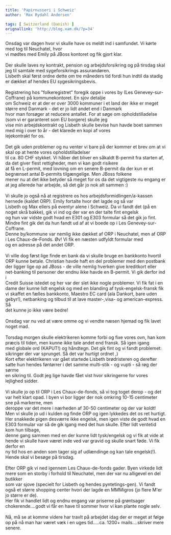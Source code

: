 ```yaml
---
title: 'Papirnusseri i Schweiz'
author: 'Max Rydahl Andersen'

tags: [ Switzerland (Danish) ]
orignallink: 'http://blog.xam.dk/?p=34'
---
```

<div><p>Onsdag var dagen hvor vi skulle have os meldt ind i samfundet. Vi k&#248;rte med tog til Neuchatel, hvor<br>
vi m&#248;dtes med Emily p&#229; JBoss kontoret og fik gjort klar. <br><br>
Der skulle laves ny kontrakt, pension og arbejdsforsikring og p&#229; tirsdag skal jeg til samtale med sygeforsikrings assurand&#248;ren.<br>
Lisbeth skal f&#248;rst ordne dette om tre m&#229;neders tid fordi hun indtil da stadig er d&#230;kket af hendes EU sygesikringsbevis.<br><br>
Registrering hos "folkeregistret" foregik oppe i vores by (Les Genevey-sur-Coffrane) p&#229; kommunekontoret. En sjov detaljie<br>
om Schweiz er at der er over 3000 kommuner i et land der ikke er meget st&#248;rre end Danmark - det er jo lidt andet end i Danmark<br>
hvor man fors&#248;ger at reducere antallet. For at s&#248;ge om opholdstilladelse (som vi er garanteret som EU borgere) skulle jeg<br>
vise min arbejdskontrakt og Lisbeth skulle bevise hun havde boet sammen med mig i over to &#229;r - det klarede en kopi af vores<br>
lejekontrakt for os. <br><br>
Det gik uden problemer og nu venter vi bare p&#229; der kommer et brev om at vi skal op at hente vores opholdstilladelser<br>
til ca. 80 CHF stykket. Vi h&#229;ber det bliver en s&#229;kaldt B-permit fra starten af, da det giver flest rettigheder, men vi kan godt risikere<br>
at f&#229; en L-permit, med lovning om en senere B-permit da der kun er et begr&#230;nset antal B-permits tilg&#230;ngelige. Men JBoss folkene<br>
mener nu at det ikke betyder s&#229; meget for os da det vigtigeste nu engang er at jeg allerede har arbejde, s&#229; det g&#229;r jo nok alt sammen :)<br><br>
Vi skulle jo ogs&#229; n&#229; at registrere os hos arbejdsformidlingen/a-kassen hernede (kaldet ORP). Emily fortalte hvor det lagde og s&#229; var<br>
Lisbeth og Max ellers p&#229; eventyr alene i Schweiz. Da vi fandt det (p&#229; en noget skr&#229; bakke), gik vi ind og der var en der talte fint engelsk<br>
og hun var vidste godt hvad en E301 og E303 formular s&#229; det gik jo fint. Mindre fint gik det da hun fandt ud af at vi boede op i Les Genevey-sur-Coffrane.<br>
Denne by/kommune var nemlig ikke d&#230;kket af ORP i Neuchatel, men af ORP i Les Chaux-de-Fonds. &#216;v! Vi fik en n&#230;sten udfyldt formular med<br>
og en adresse p&#229; det andet ORP.<br><br>
Vi ville dog f&#248;rst lige finde en bank da vi skulle bruge en bankkonto hvortil ORP kunne betale. Christian havde haft en del problemer med den postbank<br>
der ligger lige op ad JBoss - de ville nemlig hverken give kreditkort eller net-banking til personer der endnu ikke havde en B-permit. Vi gik derfor ind i<br>
Credit Suisse istedet og her var der slet ikke nogle problemer. Vi fik fat i en dame der kunne lidt engelsk og med en blanding af tysk-engelsk-fransk fik<br>
vi skaffet en f&#230;lles bankkonto, Maestro EC card (ala Dankort, bare uden gebyr!), netbanking og tilbud til at lave master-,visa- og american-express. S&#229;<br>
det kunne jo ikke v&#230;re bedre!<br><br>
Onsdag var nu ved at v&#230;re omme og vi vendte n&#230;sen hjemad og fik lavet noget mad.<br><br>
Torsdag morgen skulle elektrikeren komme forbi og fixe vores ovn, han kom pr&#230;cis til tiden, men kunne ikke tale andet end fransk. S&#229; igen igang<br>
med globale ord (KAPUT!) og h&#229;ndtegn. Det gik fint og vi fandt problemet: sikringer der var sprunget. S&#229; det var hurtigt ordnet ,)<br>
Kort efter elektrikeren var g&#229;et startede Lisbeth br&#248;dristeren og derefter satte hun hendes f&#248;nt&#248;rrer i det samme multi-stik - og vupti - s&#229; r&#248;g der s&#248;rme<br>
en sikring til. Godt jeg lige havde f&#229;et vist hvor sikringerne for vores lejlighed sidder.<br><br>
Vi skulle jo op til ORP i Les Chaux-de-fonds, s&#229; vi tog toget derop - og det var helt klart opad. I byen vi bor ligger der nok omkring 10-15 centimeter sne p&#229; markerne, men<br>
deroppe var det mere i n&#230;rheden af 30-50 centimeter og der var koldt! Men vi skulle jo ud i kulden og finde ORP og igen lykkedes det os ret hurtigt.<br>
Her snakkede pigen desv&#230;rre ikke engelsk, men igen viste de godt hvad en E303 formular var s&#229; de gik igang med det hun skulle. Efter lidt ventetid kom hun tilbage,<br>
denne gang sammen med en der kunne lidt tysk/engelsk og vi fik at vide at hende vi skulle have v&#230;ret inde ved var gravid og skulle snart f&#248;de. Vi fik derfor en<br>
ny tid hos en anden som tager sig af udl&#230;ndinge og kan tale engelsk(!). Hende skal vi bes&#248;ge p&#229; tirsdag.<br><br>
Efter ORP gik vi ned igennem Les Chaux-de-fonds gader. Byen virkede lidt mere som en storby i forhold til Neuchatel, men der var nu alligevel en del butikker<br>
som var sjove (specielt for Lisbeth og hendes pyntetings-gen). Vi fandt ogs&#229; et st&#248;rre shopping center hvori der lagde en MMMigros (jo flere M'er jo st&#248;rre er de).<br>
Her fik vi handlet lidt og endnu engang var priserne p&#229; gr&#248;ntsager chokerende....godt vi f&#229;r en have til sommer hvor vi kan plante nogle selv.<br><br>
N&#229;, m&#229; se at komme videre har travlt p&#229; arbejdet idag der er meget at f&#248;lge op p&#229; n&#229; man har v&#230;ret v&#230;k i en uges tid.....ca. 1200+ mails....skriver mere senere.</p></div>
